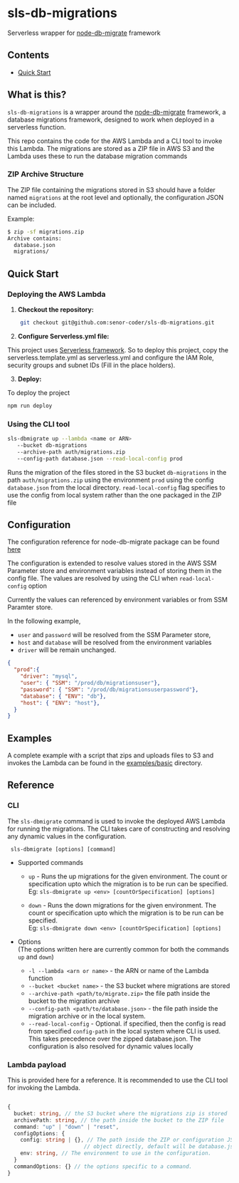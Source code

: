 # sls-db-migrations
Serverless wrapper for [node-db-migrate](https://github.com/db-migrate/node-db-migrate) framework

## Contents
- [Quick Start](#quick-start)


## What is this?

`sls-db-migrations` is a wrapper around the [node-db-migrate](https://github.com/db-migrate/node-db-migrate) framework, a database migrations framework, designed to work when deployed in a serverless function.  

This repo contains the code for the AWS Lambda and a CLI tool to invoke this Lambda.
The migrations are stored as a ZIP file in AWS S3 and the Lambda uses these to run the database migration commands

### ZIP Archive Structure

The ZIP file containing the migrations stored in S3 should have a folder named `migrations` at the root level and optionally, the configuration JSON can be included.

Example:

```bash
$ zip -sf migrations.zip 
Archive contains:
  database.json
  migrations/
```

## Quick Start

### Deploying the AWS Lambda

1. **Checkout the repository:**
```bash
    git checkout git@github.com:senor-coder/sls-db-migrations.git
```

2. **Configure Serverless.yml file:**

This project uses [Serverless framework](serverless.com/). So to deploy this project, copy the serverless.template.yml as serverless.yml and configure the 
IAM Role, security groups and subnet IDs (Fill in the place holders).

3. **Deploy:**

To deploy the project

```bash
npm run deploy
```

### Using the CLI tool

```bash
sls-dbmigrate up --lambda <name or ARN>
   --bucket db-migrations
   --archive-path auth/migrations.zip 
   --config-path database.json --read-local-config prod
```
Runs the migration of the files stored in the S3 bucket `db-migrations` in the path `auth/migrations.zip` using the environment `prod` 
using the config `database.json` from the local directory. `read-local-config` flag specifies to use the config from local system rather than the one 
packaged in the ZIP file 


## Configuration

The configuration reference for node-db-migrate package can be found [here](https://db-migrate.readthedocs.io/en/latest/Getting%20Started/configuration/)

The configuration is extended to resolve values stored in the AWS SSM Parameter store and environment variables instead of storing them in the config file.
The values are resolved by using the CLI when `read-local-config` option

Currently the values can referenced by environment variables or from SSM Paramter store.

In the following example,
 -  `user` and `password` will be resolved 
from the SSM Parameter store,
 - `host` and `database` will be 
resolved from the environment variables 
- `driver` will be remain unchanged.

```json
{
  "prod":{
    "driver": "mysql",
    "user": { "SSM": "/prod/db/migrationsuser"},
    "password": { "SSM": "/prod/db/migrationsuserpassword"},
    "database": { "ENV": "db"},
    "host": { "ENV": "host"},
  }
}
```


## Examples

A complete example with a script that zips and uploads files to S3 and invokes the Lambda can be found in the [examples/basic](./examples/basic) directory.

## Reference

### CLI
The `sls-dbmigrate` command is used to invoke the deployed AWS Lambda 
for running the migrations.
The CLI takes care of constructing and resolving any dynamic values in 
the configuration.

```
 sls-dbmigrate [options] [command]
```

- Supported commands
    - `up` - Runs the up migrations for the given environment. The count or specification upto which the migration is to be run can be specified.  
    Eg: `sls-dbmigrate up <env> [countOrSpecification] [options] `

    - `down` - Runs the down migrations for the given environment. The count or specification upto which the migration is to be run can be specified.  
    Eg: `sls-dbmigrate down <env> [countOrSpecification] [options] `

- Options  
  (The options written here are currently common for both the commands `up`  and `down`)
    - `-l --lambda <arn or name>` - the ARN or name of the Lambda function
    - `--bucket <bucket name>` - the S3 bucket where migrations are stored
    - `--archive-path <path/to/migrate.zip>` the file path inside the     bucket to the migration archive
    - `--config-path <path/to/database.json>` -  the file path inside the migration archive or in the local system.
    - `--read-local-config` -  Optional. if specified, then the config is read from specified `config-path` in the local system where CLI is used. This takes precedence over the zipped database.json.
    The configuration is also resolved for dynamic values locally


### Lambda payload

This is provided here for a reference.
It is recommended to use the CLI tool for invoking the Lambda.

```ts

{
  bucket: string, // the S3 bucket where the migrations zip is stored
  archivePath: string, // the path inside the bucket to the ZIP file
  command: "up" | "down" | "reset",
  configOptions: {
    config: string | {}, // The path inside the ZIP or configuration JSON
                        // object directly, default will be database.json
    env: string, // The environment to use in the configuration.
  }
  commandOptions: {} // the options specific to a command.
}

```
